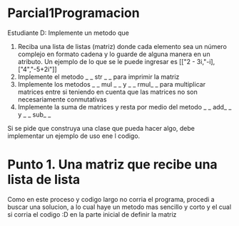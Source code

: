 # Parcial1Programacion
Estudiante D: Implemente un metodo que

1. Reciba una lista de listas (matriz) donde cada elemento sea un número complejo en formato cadena y lo guarde de alguna manera en un atributo. Un ejemplo de lo que se le puede ingresar es [["2 - 3i,"-i],["4","-5+2i"]]
2. Implemente el metodo _ _ str _ _ para imprimir la matriz
3. Implemente los metodos _ _ mul _ _ y _ _ rmul_ _ para multiplicar matrices entre si teniendo en cuenta que las matrices no son necesariamente conmutativas
4. Implemente la suma de matrices y resta por medio del metodo _ _ add_ _ y _ _ sub_ _

Si se pide que construya una clase que pueda hacer algo, debe implementar un ejemplo de uso ene l codigo.

# Punto 1. Una matriz que recibe una lista de lista
Como en este proceso y codigo largo no corria el programa, procedi a buscar una solucion, a lo cual haye un metodo mas sencillo y corto y el cual si corria el codigo :D en la parte inicial de definir la matriz 
